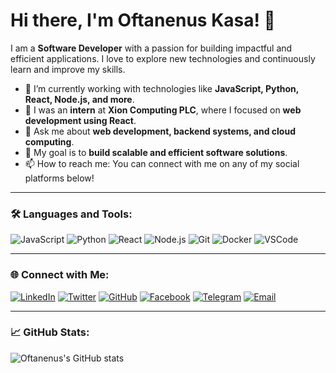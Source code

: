 # Hi there, I'm Oftanenus Kasa! 👋

I am a **Software Developer** with a passion for building impactful and efficient applications. I love to explore new technologies and continuously learn and improve my skills.

- 🌱 I’m currently working with technologies like **JavaScript, Python, React, Node.js, and more**.
- 💼 I was an **intern** at **Xion Computing PLC**, where I focused on **web development using React**.
- 💬 Ask me about **web development, backend systems, and cloud computing**.
- 🎯 My goal is to **build scalable and efficient software solutions**.
- 📫 How to reach me: You can connect with me on any of my social platforms below!

---

### 🛠️ Languages and Tools:
![JavaScript](https://img.shields.io/badge/-JavaScript-333333?style=flat&logo=javascript)
![Python](https://img.shields.io/badge/-Python-333333?style=flat&logo=python)
![React](https://img.shields.io/badge/-React-333333?style=flat&logo=react)
![Node.js](https://img.shields.io/badge/-Node.js-333333?style=flat&logo=node.js)
![Git](https://img.shields.io/badge/-Git-333333?style=flat&logo=git)
![Docker](https://img.shields.io/badge/-Docker-333333?style=flat&logo=docker)
![VSCode](https://img.shields.io/badge/-VSCode-333333?style=flat&logo=visual-studio-code)

---

### 🌐 Connect with Me:
[![LinkedIn](https://img.shields.io/badge/-LinkedIn-0077B5?style=flat&logo=linkedin)](https://linkedin.com/in/oftanenus)
[![Twitter](https://img.shields.io/badge/-Twitter-1DA1F2?style=flat&logo=twitter)](https://twitter.com/oftanenus)
[![GitHub](https://img.shields.io/badge/-GitHub-333333?style=flat&logo=github)](https://github.com/oftanenus)
[![Facebook](https://img.shields.io/badge/-Facebook-1877F2?style=flat&logo=facebook&logoColor=white)](https://web.facebook.com/asreskesa.asreskesa/)
[![Telegram](https://img.shields.io/badge/-Telegram-2CA5E0?style=flat&logo=telegram&logoColor=white)](https://t.me/Oftanenuskasa)
[![Email](https://img.shields.io/badge/-Email-D14836?style=flat&logo=gmail&logoColor=white)](mailto:oftanenus@example.com)

---

### 📈 GitHub Stats:
![Oftanenus's GitHub stats](https://github-readme-stats.vercel.app/api?username=oftanenus&show_icons=true&theme=radical)
